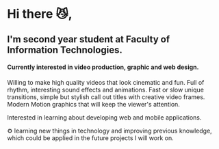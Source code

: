 <h1> Hi there 😼, </h1>
<h2> I'm second year student at Faculty of Information Technologies. </h2>
<h4> Currently interested in video production, graphic and web design. </h4>
<p> Willing to make high quality videos that look cinematic and fun. Full of rhythm, interesting sound effects and animations. Fast or slow unique transitions, simple but stylish call out titles with creative video frames. Modern Motion graphics that will keep the viewer's attention.</p>
<p>Interested in learning about developing web and mobile applications.</p>
<p> ⚙ learning new things in technology and improving previous knowledge, which could be applied in the future projects I will work on. </p>


